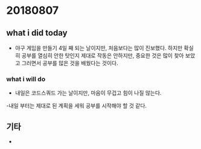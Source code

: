 # 20180807

## what i did today

- 야구 게임을 만들기 4일 째 되는 날이지만, 처음보다는 많이 진보했다.
하지만 확실히 공부를 열심히 안한 탓인지 제대로 작동은 안하지만, 중요한 것은 많이 찾아 보았고 그러면서 공부를 많은 것을 배웠다는 것이다.

### what i will do 
- 내일은 코드스쿼드 가는 날이지만, 마음이 무겁고 힘이 나질 않는다.

-내일 부터는 제대로 된 계획을 세워 공부를 시작해야 할 것 같다.
## 기타

- 